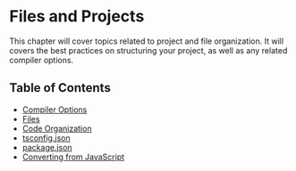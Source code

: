 # Files and Projects

This chapter will cover topics related to project and file organization.
It will covers the best practices on structuring your project, as well as any related compiler options.

## Table of Contents

- [Compiler Options](/pages/06-files-and-projects/compiler-options.md)
- [Files](/pages/06-files-and-projects/file-types.md)
- [Code Organization](/pages/06-files-and-projects/code-organization.md)
- [tsconfig.json](/pages/06-files-and-projects/tsconfig.md)
- [package.json](/pages/06-files-and-projects/package.json.md)
- [Converting from JavaScript](/pages/06-files-and-projects/converting-from-javascript.md)
